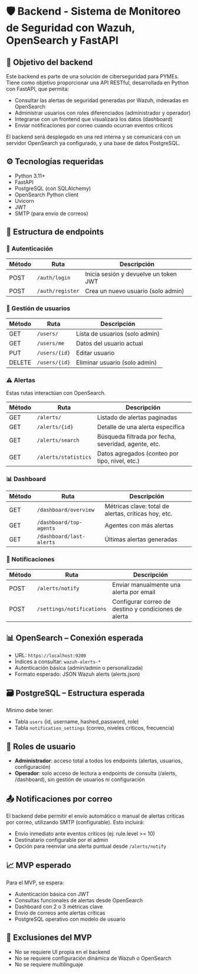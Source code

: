 # 🛡️ Backend - Sistema de Monitoreo de Seguridad con Wazuh, OpenSearch y FastAPI

## 📌 Objetivo del backend

Este backend es parte de una solución de ciberseguridad para PYMEs. Tiene como objetivo proporcionar una API RESTful, desarrollada en Python con FastAPI, que permita:

* Consultar las alertas de seguridad generadas por Wazuh, indexadas en OpenSearch
* Administrar usuarios con roles diferenciados (administrador y operador)
* Integrarse con un frontend que visualizará los datos (dashboard)
* Enviar notificaciones por correo cuando ocurran eventos críticos

El backend será desplegado en una red interna y se comunicará con un servidor OpenSearch ya configurado, y una base de datos PostgreSQL.

## ⚙️ Tecnologías requeridas

* Python 3.11+
* FastAPI
* PostgreSQL (con SQLAlchemy)
* OpenSearch Python client
* Uvicorn
* JWT 
* SMTP (para envío de correos)

## 📂 Estructura de endpoints

### 🔐 Autenticación

| Método | Ruta | Descripción |
|--------|------|-------------|
| POST | `/auth/login` | Inicia sesión y devuelve un token JWT |
| POST | `/auth/register` | Crea un nuevo usuario (solo admin) |

### 👥 Gestión de usuarios

| Método | Ruta | Descripción |
|--------|------|-------------|
| GET | `/users/` | Lista de usuarios (solo admin) |
| GET | `/users/me` | Datos del usuario actual |
| PUT | `/users/{id}` | Editar usuario |
| DELETE | `/users/{id}` | Eliminar usuario (solo admin) |

### ⚠️ Alertas

Estas rutas interactúan con OpenSearch.

| Método | Ruta | Descripción |
|--------|------|-------------|
| GET | `/alerts/` | Listado de alertas paginadas |
| GET | `/alerts/{id}` | Detalle de una alerta específica |
| GET | `/alerts/search` | Búsqueda filtrada por fecha, severidad, agente, etc. |
| GET | `/alerts/statistics` | Datos agregados (conteo por tipo, nivel, etc.) |

### 📊 Dashboard

| Método | Ruta | Descripción |
|--------|------|-------------|
| GET | `/dashboard/overview` | Métricas clave: total de alertas, críticas hoy, etc. |
| GET | `/dashboard/top-agents` | Agentes con más alertas |
| GET | `/dashboard/last-alerts` | Últimas alertas generadas |

### 📧 Notificaciones

| Método | Ruta | Descripción |
|--------|------|-------------|
| POST | `/alerts/notify` | Enviar manualmente una alerta por email |
| POST | `/settings/notifications` | Configurar correo de destino y condiciones de alerta |

## 📊 OpenSearch – Conexión esperada

* URL: `https://localhost:9200`
* Índices a consultar: `wazuh-alerts-*`
* Autenticación básica (admin/admin o personalizada)
* Formato esperado: JSON Wazuh alerts (alerts.json)

## 🗃️ PostgreSQL – Estructura esperada

Mínimo debe tener:
* Tabla `users` (id, username, hashed_password, role)
* Tabla `notification_settings` (correo, niveles críticos, frecuencia)

## 🔐 Roles de usuario

* **Administrador**: acceso total a todos los endpoints (alertas, usuarios, configuración)
* **Operador**: solo acceso de lectura a endpoints de consulta (/alerts, /dashboard), sin gestión de usuarios ni configuración

## 📤 Notificaciones por correo

El backend debe permitir el envío automático o manual de alertas críticas por correo, utilizando SMTP (configurable). Esto incluirá:

* Envío inmediato ante eventos críticos (ej: rule.level >= 10)
* Destinatario configurable por el admin
* Opción para reenviar una alerta puntual desde `/alerts/notify`

## 📈 MVP esperado

Para el MVP, se espera:

* Autenticación básica con JWT
* Consultas funcionales de alertas desde OpenSearch
* Dashboard con 2 o 3 métricas clave
* Envío de correos ante alertas críticas
* PostgreSQL operativo con modelo de usuario

## 🚫 Exclusiones del MVP

* No se requiere UI propia en el backend
* No se requiere configuración dinámica de Wazuh o OpenSearch
* No se requiere multilinguaje 